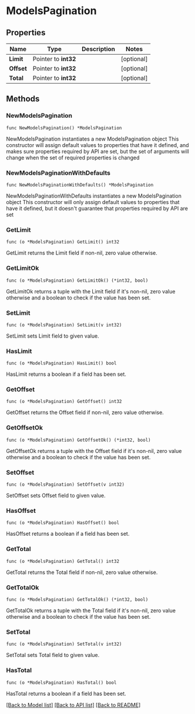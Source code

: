 # ModelsPagination

## Properties

Name | Type | Description | Notes
------------ | ------------- | ------------- | -------------
**Limit** | Pointer to **int32** |  | [optional] 
**Offset** | Pointer to **int32** |  | [optional] 
**Total** | Pointer to **int32** |  | [optional] 

## Methods

### NewModelsPagination

`func NewModelsPagination() *ModelsPagination`

NewModelsPagination instantiates a new ModelsPagination object
This constructor will assign default values to properties that have it defined,
and makes sure properties required by API are set, but the set of arguments
will change when the set of required properties is changed

### NewModelsPaginationWithDefaults

`func NewModelsPaginationWithDefaults() *ModelsPagination`

NewModelsPaginationWithDefaults instantiates a new ModelsPagination object
This constructor will only assign default values to properties that have it defined,
but it doesn't guarantee that properties required by API are set

### GetLimit

`func (o *ModelsPagination) GetLimit() int32`

GetLimit returns the Limit field if non-nil, zero value otherwise.

### GetLimitOk

`func (o *ModelsPagination) GetLimitOk() (*int32, bool)`

GetLimitOk returns a tuple with the Limit field if it's non-nil, zero value otherwise
and a boolean to check if the value has been set.

### SetLimit

`func (o *ModelsPagination) SetLimit(v int32)`

SetLimit sets Limit field to given value.

### HasLimit

`func (o *ModelsPagination) HasLimit() bool`

HasLimit returns a boolean if a field has been set.

### GetOffset

`func (o *ModelsPagination) GetOffset() int32`

GetOffset returns the Offset field if non-nil, zero value otherwise.

### GetOffsetOk

`func (o *ModelsPagination) GetOffsetOk() (*int32, bool)`

GetOffsetOk returns a tuple with the Offset field if it's non-nil, zero value otherwise
and a boolean to check if the value has been set.

### SetOffset

`func (o *ModelsPagination) SetOffset(v int32)`

SetOffset sets Offset field to given value.

### HasOffset

`func (o *ModelsPagination) HasOffset() bool`

HasOffset returns a boolean if a field has been set.

### GetTotal

`func (o *ModelsPagination) GetTotal() int32`

GetTotal returns the Total field if non-nil, zero value otherwise.

### GetTotalOk

`func (o *ModelsPagination) GetTotalOk() (*int32, bool)`

GetTotalOk returns a tuple with the Total field if it's non-nil, zero value otherwise
and a boolean to check if the value has been set.

### SetTotal

`func (o *ModelsPagination) SetTotal(v int32)`

SetTotal sets Total field to given value.

### HasTotal

`func (o *ModelsPagination) HasTotal() bool`

HasTotal returns a boolean if a field has been set.


[[Back to Model list]](../README.md#documentation-for-models) [[Back to API list]](../README.md#documentation-for-api-endpoints) [[Back to README]](../README.md)


